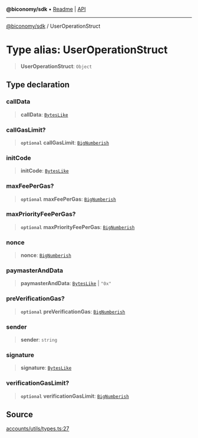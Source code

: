 **@biconomy/sdk** • [Readme](../README.md) \| [API](../globals.md)

***

[@biconomy/sdk](../README.md) / UserOperationStruct

# Type alias: UserOperationStruct

> **UserOperationStruct**: `Object`

## Type declaration

### callData

> **callData**: [`BytesLike`](BytesLike.md)

### callGasLimit?

> **`optional`** **callGasLimit**: [`BigNumberish`](BigNumberish.md)

### initCode

> **initCode**: [`BytesLike`](BytesLike.md)

### maxFeePerGas?

> **`optional`** **maxFeePerGas**: [`BigNumberish`](BigNumberish.md)

### maxPriorityFeePerGas?

> **`optional`** **maxPriorityFeePerGas**: [`BigNumberish`](BigNumberish.md)

### nonce

> **nonce**: [`BigNumberish`](BigNumberish.md)

### paymasterAndData

> **paymasterAndData**: [`BytesLike`](BytesLike.md) \| `"0x"`

### preVerificationGas?

> **`optional`** **preVerificationGas**: [`BigNumberish`](BigNumberish.md)

### sender

> **sender**: `string`

### signature

> **signature**: [`BytesLike`](BytesLike.md)

### verificationGasLimit?

> **`optional`** **verificationGasLimit**: [`BigNumberish`](BigNumberish.md)

## Source

[accounts/utils/types.ts:27](https://github.com/bcnmy/sdk/blob/main/src/accounts/utils/types.ts#L27)
